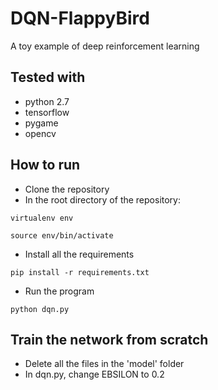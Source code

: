 # DQN-FlappyBird
A toy example of deep reinforcement learning

## Tested with
- python 2.7
- tensorflow
- pygame
- opencv

## How to run
- Clone the repository
- In the root directory of the repository:
```
virtualenv env
```
```
source env/bin/activate
```

- Install all the requirements
```
pip install -r requirements.txt
```

- Run the program
```
python dqn.py
```

## Train the network from scratch
- Delete all the files in the 'model' folder
- In dqn.py, change EBSILON to 0.2
